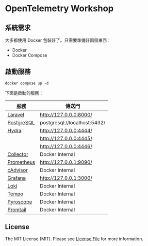 # OpenTelemetry Workshop

## 系統需求

大多都使用 Docker 包裝好了。只需要準備好兩個東西：

- Docker
- Docker Compose

## 啟動服務

    docker compose up -d

下面是啟動的服務：

| 服務                                                                   | 傳送門                          |
|----------------------------------------------------------------------|------------------------------|
| [Laravel](https://jetstream.laravel.com/)                            | http://127.0.0.0:8000/       |
| [PostgreSQL](https://www.postgresql.org/)                            | postgresql://localhost:5432/ |
| [Hydra](https://github.com/ory/hydra)                                | http://127.0.0.0:4444/       |
|                                                                      | http://127.0.0.0:4445/       |
|                                                                      | http://127.0.0.0:4446/       |
| [Collector](https://opentelemetry.io/docs/collector/)                | Docker Internal              |
| [Prometheus](https://prometheus.io/)                                 | http://127.0.0.1:9090/       |
| [cAdvisor](https://github.com/google/cadvisor)                       | Docker Internal              |
| [Grafana](https://grafana.com/)                                      | http://127.0.0.1:3000/       |
| [Loki](https://grafana.com/oss/loki/)                                | Docker Internal              |
| [Tempo](https://grafana.com/oss/tempo/)                              | Docker Internal              |
| [Pyroscope](https://grafana.com/oss/pyroscope/)                      | Docker Internal              |
| [Promtail](https://grafana.com/docs/loki/latest/send-data/promtail/) | Docker Internal              |

## License

The MIT License (MIT). Please see [License File](LICENSE) for more information.
